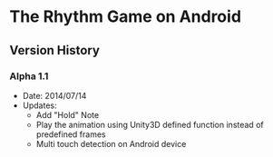 # The Rhythm Game on Android #

## Version History ##

### Alpha 1.1 ###
- Date: 2014/07/14
- Updates:
	- Add "Hold" Note
	- Play the animation using Unity3D defined function
	  instead of predefined frames
	- Multi touch detection on Android device